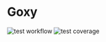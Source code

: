 # Goxy

![test workflow](https://github.com/flohansen/goxy/actions/workflows/test.yml/badge.svg)
![test coverage](https://app.codecov.io/github/flohansen/goxy)
